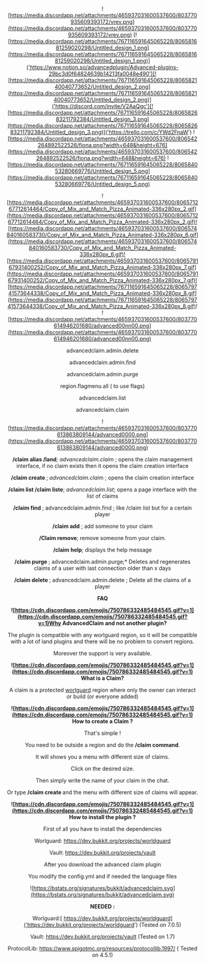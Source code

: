 <div align="center">

![https://media.discordapp.net/attachments/465937031600537600/803770935609393172/vrev.png](https://media.discordapp.net/attachments/465937031600537600/803770935609393172/vrev.png)
[![https://media.discordapp.net/attachments/767116591645065228/806581681259020298/Untitled_design_1.png](https://media.discordapp.net/attachments/767116591645065228/806581681259020298/Untitled_design_1.png)]('https://www.notion.so/advancedplugin/Advanced-plugins-29bc3d0f64824639b14213fa0048e490')[![https://media.discordapp.net/attachments/767116591645065228/806582140040773652/Untitled_design_2.png](https://media.discordapp.net/attachments/767116591645065228/806582140040773652/Untitled_design_2.png)]('https://discord.com/invite/V2AaQgc')[![https://media.discordapp.net/attachments/767116591645065228/806582683211792384/Untitled_design_3.png](https://media.discordapp.net/attachments/767116591645065228/806582683211792384/Untitled_design_3.png)]('https://trello.com/c/YWd2FnaW')
![https://media.discordapp.net/attachments/465937031600537600/806542264892522526/fiona.png?width=648&height=676](https://media.discordapp.net/attachments/465937031600537600/806542264892522526/fiona.png?width=648&height=676)
![https://media.discordapp.net/attachments/767116591645065228/806584053280669776/Untitled_design_5.png](https://media.discordapp.net/attachments/767116591645065228/806584053280669776/Untitled_design_5.png)

![https://media.discordapp.net/attachments/465937031600537600/806571267712614464/Copy_of_Mix_and_Match_Pizza_Animated-336x280px_2.gif](https://media.discordapp.net/attachments/465937031600537600/806571267712614464/Copy_of_Mix_and_Match_Pizza_Animated-336x280px_2.gif)![https://media.discordapp.net/attachments/465937031600537600/806574840160583730/Copy_of_Mix_and_Match_Pizza_Animated-336x280px_6.gif](https://media.discordapp.net/attachments/465937031600537600/806574840160583730/Copy_of_Mix_and_Match_Pizza_Animated-336x280px_6.gif)![https://media.discordapp.net/attachments/465937031600537600/806579167931400252/Copy_of_Mix_and_Match_Pizza_Animated-336x280px_7.gif](https://media.discordapp.net/attachments/465937031600537600/806579167931400252/Copy_of_Mix_and_Match_Pizza_Animated-336x280px_7.gif)![https://media.discordapp.net/attachments/767116591645065228/806579741573644338/Copy_of_Mix_and_Match_Pizza_Animated-336x280px_8.gif](https://media.discordapp.net/attachments/767116591645065228/806579741573644338/Copy_of_Mix_and_Match_Pizza_Animated-336x280px_8.gif)!
![https://media.discordapp.net/attachments/465937031600537600/803770614946201680/advanced00nn00.png](https://media.discordapp.net/attachments/465937031600537600/803770614946201680/advanced00nn00.png)

advancedclaim.admin.delete
  
advancedclaim.admin.find
  
advancedclaim.admin.purge
  
region.flagmenu.all ( to use flags)
  
advancedclaim.list
  
advancedclaim.claim


![https://media.discordapp.net/attachments/465937031600537600/803770613863809144/advanced0000.png](https://media.discordapp.net/attachments/465937031600537600/803770613863809144/advanced0000.png)

**/claim alias /land**; *advancedclaim.claim* ; opens the claim management interface, if no claim exists then it opens the claim creation interface

**/claim create <name>** ; *advancedclaim.clai*m ; opens the claim creation interface


**/claim list /claim liste**; *advancedclaim.list*; opens a page interface with the list of claims

**/claim find <name>**; advancedclaim.admin.find  ; like /claim list but for a certain player

**/claim add** ; add someone to your claim

**/Claim remove**; remove someone from your claim.

**/claim help**; displays the help message

**/claim purge <days>**; advancedclaim.admin.purge;* Deletes and regenerates claims of a user with last connection older than x days

**/claim delete <nickname>** ; advancedclaim.admin.delete ; Delete all the claims of a player

**FAQ**

**![https://cdn.discordapp.com/emojis/750786332485484545.gif?v=1](https://cdn.discordapp.com/emojis/750786332485484545.gif?v=1)Why AdvancedClaim and not another plugin?**

The plugin is compatible with any worlguard region, so it will be compatible with a lot of land plugins and there will be no problem to convert regions.

Moreover the support is very available.

**![https://cdn.discordapp.com/emojis/750786332485484545.gif?v=1](https://cdn.discordapp.com/emojis/750786332485484545.gif?v=1) What is a Claim?**

A claim is a protected [worlguard]('https://worldguard.enginehub.org/en/latest/regions/#:~:text=WorldGuard%20lets%20you%20define%20named,flags%2C%20and%20a%20parent%20region.') region where only the owner can interact or build (or everyone added)


**![https://cdn.discordapp.com/emojis/750786332485484545.gif?v=1](https://cdn.discordapp.com/emojis/750786332485484545.gif?v=1) How to create a Claim ?**

That's simple !

You need to be outside a region and do the **/claim command**.

It will shows you a menu with different size of claims.

Click on the desired size.

Then simply write the name of your claim in the chat.

Or type **/claim create <name>** and the menu with different size of claims will appear.
  
**![https://cdn.discordapp.com/emojis/750786332485484545.gif?v=1](https://cdn.discordapp.com/emojis/750786332485484545.gif?v=1) How to install the plugin ?**

First of all you have to install the dependencies

Worlguard: https://dev.bukkit.org/projects/worldguard
  
Vault: https://dev.bukkit.org/projects/vault

After you download the advanced claim plugin

You modify the config.yml and if needed the language files




![https://bstats.org/signatures/bukkit/advancedclaim.svg](https://bstats.org/signatures/bukkit/advancedclaim.svg)


**NEEDED :**

Worlguard:[ https://dev.bukkit.org/projects/worldguard]('https://dev.bukkit.org/projects/worldguard') (Tested on 7.0.5)

Vault: https://dev.bukkit.org/projects/vault (Tested on 1.7)
  
ProtocolLib: https://www.spigotmc.org/resources/protocollib.1997/ ( Tested on 4.5.1)
